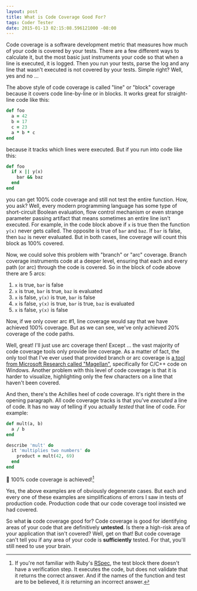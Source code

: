 ```yaml
---
layout: post
title: What is Code Coverage Good For?
tags: Coder Tester
date: 2015-01-13 02:15:08.596121000 -08:00
---
```


Code coverage is a software development metric that measures how much of your code is covered by your tests. There are a few different ways to calculate it, but the most basic just instruments your code so that when a line is executed, it is logged. Then you run your tests, parse the log and any line that wasn't executed is not covered by your tests. Simple right? Well, yes and no ...

The above style of code coverage is called "line" or "block" coverage because it covers code line-by-line or in blocks. It works great for straight-line code like this:

```ruby
def foo
  a = 42
  b = 17
  c = 23
  a * b * c
end
```

because it tracks which lines were executed. But if you run into code like this:

```ruby
def foo
  if x || y(x)
    bar && baz
  end
end
```

you can get 100% code coverage and still not test the entire function. How, you ask? Well, every modern programming language has some type of short-circuit Boolean evaluation, flow control mechanism or even strange parameter passing artifact that means sometimes an entire line isn't executed. For example, in the code block above if `x` is true then the function `y(x)` never gets called. The opposite is true of `bar` and `baz`. If `bar` is false, then `baz` is never evaluated. But in both cases, line coverage will count this block as 100% covered.

Now, we could solve this problem with "branch" or "arc" coverage. Branch coverage instruments code at a deeper level, ensuring that each and every path (or arc) through the code is covered. So in the block of code above there are 5 arcs:

1. `x` is true, `bar` is false
1. `x` is true, `bar` is true, `baz` is evaluated
1. `x` is false, `y(x)` is true, `bar` is false
1. `x` is false, `y(x)` is true, `bar` is true, `baz` is evaluated
1. `x` is false, `y(x)` is false

Now, if we only cover arc #1, line coverage would say that we have achieved 100% coverage. But as we can see, we've only achieved 20% coverage of the code paths.

Well, great! I'll just use arc coverage then! Except ... the vast majority of code coverage tools only provide line coverage. As a matter of fact, the only tool that I've ever used that provided branch or arc coverage is [a tool from Microsoft Research called "Magellan"][magellan], specifically for C/C++ code on Windows. Another problem with this level of code coverage is that it is harder to visualize, highlighting only the few characters on a line that haven't been covered.

And then, there's the Achilles heel of code coverage. It's right there in the opening paragraph. All code coverage tracks is that you've *executed* a line of code. It has no way of telling if you actually *tested* that line of code. For example:

```ruby
def mult(a, b)
  a / b
end

describe 'mult' do
  it 'multiplies two numbers' do
    product = mult(42, 69)
  end
end
```

:tada: 100% code coverage is achieved![^rspec]

Yes, the above examples are of obviously degenerate cases. But each and every one of these examples are simplifications of errors I saw in tests of production code. Production code that our code coverage tool insisted we had covered.

So what **is** code coverage good for? Code coverage is good for identifying areas of your code that are definitively **untested**. Is there a high-risk area of your application that isn't covered? Well, get on that! But code coverage can't tell you if any area of your code is **sufficiently** tested. For that, you'll still need to use your brain.

[^rspec]: If you're not familiar with Ruby's [RSpec][rspec], the test block there doesn't have a verification step. It executes the code, but does not validate that it returns the correct answer. And if the names of the function and test are to be believed, it *is* returning an incorrect answer.

[magellan]: http://research.microsoft.com/en-us/news/features/magellan.aspx
[rspec]: http://rspec.info/

